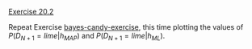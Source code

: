 [Exercise 20.2](20-2/)

Repeat Exercise [bayes-candy-exercise](#/), this time
plotting the values of
$P(D_{N+1}=lime|h_{MAP})$ and
$P(D_{N+1}=lime|h_{ML})$.
